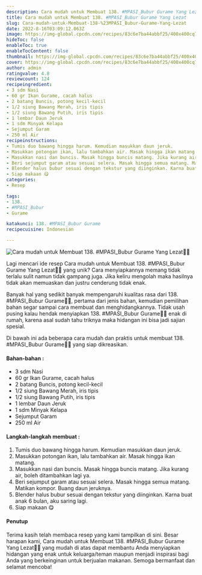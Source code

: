 ```yaml
---
description: Cara mudah untuk Membuat 138. #MPASI_Bubur Gurame Yang Lezat"
title: Cara mudah untuk Membuat 138. #MPASI_Bubur Gurame Yang Lezat
slug: Cara-mudah-untuk-Membuat-138-%23MPASI_Bubur-Gurame-Yang-Lezat
date: 2022-8-16T03:09:12.063Z
image: https://img-global.cpcdn.com/recipes/83c6e7ba44abbf25/400x400cq70/photo.jpg
hideToc: false
enableToc: true
enableTocContent: false
thumbnail: https://img-global.cpcdn.com/recipes/83c6e7ba44abbf25/400x400cq70/photo.jpg
cover: https://img-global.cpcdn.com/recipes/83c6e7ba44abbf25/400x400cq70/photo.jpg
author: admin
ratingvalue: 4.8
reviewcount: 124
recipeingredient:
- 3 sdm Nasi
- 60 gr Ikan Gurame, cacah halus
- 2 batang Buncis, potong kecil-kecil
- 1/2 siung Bawang Merah, iris tipis
- 1/2 siung Bawang Putih, iris tipis
- 1 lembar Daun Jeruk
- 1 sdm Minyak Kelapa
- Sejumput Garam
- 250 ml Air
recipeinstructions:
- Tumis duo bawang hingga harum. Kemudian masukkan daun jeruk.
- Masukkan potongan ikan, lalu tambahkan air. Masak hingga ikan matang.
- Masukkan nasi dan buncis. Masak hingga buncis matang. Jika kurang air, boleh ditambahkan lagi ya.
- Beri sejumput garam atau sesuai selera. Masak hingga semua matang. Matikan kompor. Buang daun jeruknya.
- Blender halus bubur sesuai dengan tekstur yang diinginkan. Karna buat anak 6 bulan, aku saring lagi.
- Siap makaan 😋
categories:
- Resep

tags:
- 138.
- #MPASI_Bubur
- Gurame

katakunci: 138. #MPASI_Bubur Gurame
recipecuisine: Indonesian

---
```


![Cara mudah untuk Membuat 138. #MPASI_Bubur Gurame Yang Lezat👩‍🍳](https://img-global.cpcdn.com/recipes/83c6e7ba44abbf25/400x400cq70/photo.jpg)

Lagi mencari ide resep Cara mudah untuk Membuat 138. #MPASI_Bubur Gurame Yang Lezat👩‍🍳 yang unik? Cara menyiapkannya memang tidak terlalu sulit namun tidak gampang juga. Jika keliru mengolah maka hasilnya tidak akan memuaskan dan justru cenderung tidak enak.

Banyak hal yang sedikit banyak mempengaruhi kualitas rasa dari 138. #MPASI_Bubur Gurame👩‍🍳, pertama dari jenis bahan, kemudian pemilihan bahan segar sampai cara membuat dan menghidangkannya. Tidak usah pusing kalau hendak menyiapkan 138. #MPASI_Bubur Gurame👩‍🍳 enak di rumah, karena asal sudah tahu triknya maka hidangan ini bisa jadi sajian spesial.

Di bawah ini ada beberapa cara mudah dan praktis untuk membuat 138. #MPASI_Bubur Gurame👩‍🍳 yang siap dikreasikan.

<!--inarticleads1-->

#### Bahan-bahan :

- 3 sdm Nasi
- 60 gr Ikan Gurame, cacah halus
- 2 batang Buncis, potong kecil-kecil
- 1/2 siung Bawang Merah, iris tipis
- 1/2 siung Bawang Putih, iris tipis
- 1 lembar Daun Jeruk
- 1 sdm Minyak Kelapa
- Sejumput Garam
- 250 ml Air

<!--inarticleads2-->

#### Langkah-langkah membuat :

1. Tumis duo bawang hingga harum. Kemudian masukkan daun jeruk.
1. Masukkan potongan ikan, lalu tambahkan air. Masak hingga ikan matang.
1. Masukkan nasi dan buncis. Masak hingga buncis matang. Jika kurang air, boleh ditambahkan lagi ya.
1. Beri sejumput garam atau sesuai selera. Masak hingga semua matang. Matikan kompor. Buang daun jeruknya.
1. Blender halus bubur sesuai dengan tekstur yang diinginkan. Karna buat anak 6 bulan, aku saring lagi.
1. Siap makaan 😋

#### Penutup

Terima kasih telah membaca resep yang kami tampilkan di sini. Besar harapan kami, Cara mudah untuk Membuat 138. #MPASI_Bubur Gurame Yang Lezat👩‍🍳 yang mudah di atas dapat membantu Anda menyiapkan hidangan yang enak untuk keluarga/teman maupun menjadi inspirasi bagi Anda yang berkeinginan untuk berjualan makanan. Semoga bermanfaat dan selamat mencoba!